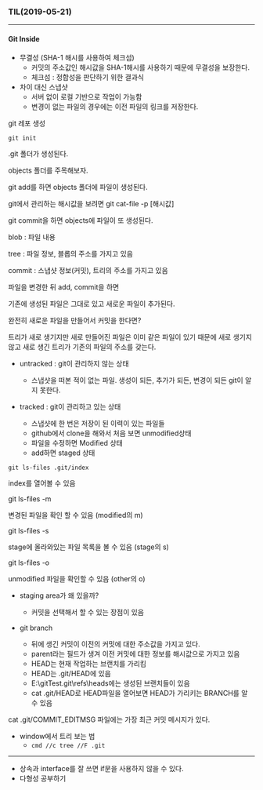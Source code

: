 ### TIL(2019-05-21)

---

#### Git Inside

- 무결성 (SHA-1 해시를 사용하여 체크섬)
  - 커밋의 주소값인 해시값을 SHA-1해시를 사용하기 때문에 무결성을 보장한다.
  - 체크섬 : 정합성을 판단하기 위한 결과식
- 차이 대신 스냅샷
  - 서버 없이 로컬 기반으로 작업이 가능함
  - 변경이 없는 파일의 경우에는 이전 파일의 링크를 저장한다.



git 레포 생성

`git init`

.git 폴더가 생성된다. 



objects 폴더를 주목해보자.

git add를 하면 objects 폴더에 파일이 생성된다.

git에서 관리하는 해시값을 보려면 git cat-file -p [해시값]



git commit을 하면 objects에 파일이 또 생성된다.



blob : 파일 내용

tree : 파일 정보, 블롭의 주소를 가지고 있음

commit : 스냅샷 정보(커밋), 트리의 주소를 가지고 있음



파일을 변경한 뒤 add, commit을 하면

기존에 생성된 파일은 그대로 있고 새로운 파일이 추가된다.



완전히 새로운 파일을 만들어서 커밋을 한다면?

트리가 새로 생기지만 새로 만들어진 파일은 이미 같은 파일이 있기 때문에 새로 생기지 않고 새로 생긴 트리가 기존의 파일의 주소를 갖는다.



- untracked : git이 관리하지 않는 상태
  - 스냅샷을 떠본 적이 없는 파일. 생성이 되든, 추가가 되든, 변경이 되든 git이 알지 못한다.

- tracked : git이 관리하고 있는 상태
  - 스냅샷에 한 번은 저장이 된 이력이 있는 파일들
  - github에서 clone을 해와서 처음 보면 unmodified상태
  - 파일을 수정하면 Modified 상태
  - add하면 staged 상태



`git ls-files .git/index`

index를 열어볼 수 있음



git ls-files -m

변경된 파일을 확인 할 수 있음 (modified의 m)



git ls-files -s

stage에 올라와있는 파일 목록을 볼 수 있음 (stage의 s)



git ls-files -o

unmodified 파일을 확인할 수 있음 (other의 o)



- staging area가 왜 있을까?
  - 커밋을 선택해서 할 수 있는 장점이 있음



- git branch
  - 뒤에 생긴 커밋이 이전의 커밋에 대한 주소값을 가지고 있다.
  - parent라는 필드가 생겨 이전 커밋에 대한 정보를 해시값으로 가지고 있음
  - HEAD는 현재 작업하는 브랜치를 가리킴
  - HEAD는 .git/HEAD에 있음
  - E:\gitTest\.git\refs\heads에는 생성된 브랜치들이 있음
  - cat .git/HEAD로 HEAD파일을 열어보면 HEAD가 가리키는 BRANCH를 알 수 있음



cat .git/COMMIT_EDITMSG 파일에는 가장 최근 커밋 메시지가 있다. 



- window에서 트리 보는 법
  - `cmd //c tree //F .git`

---

- 상속과 interface를 잘 쓰면 if문을 사용하지 않을 수 있다.
- 다형성 공부하기